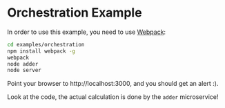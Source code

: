 Orchestration Example
=====================

In order to use this example, you need to use
[Webpack](http://npm.im/webpack):

```bash
cd examples/orchestration
npm install webpack -g
webpack
node adder
node server
```

Point your browser to http://localhost:3000, and you should get an alert
:).

Look at the code, the actual calculation is done by the `adder`
microservice!
